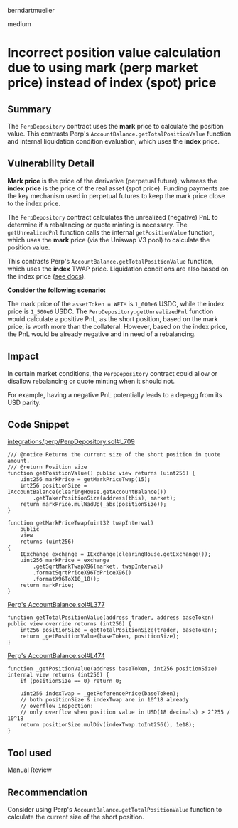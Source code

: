 berndartmueller

medium

# Incorrect position value calculation due to using mark (perp market price) instead of index (spot) price

## Summary

The `PerpDepository` contract uses the **mark** price to calculate the position value. This contrasts Perp's `AccountBalance.getTotalPositionValue` function and internal liquidation condition evaluation, which uses the **index** price.

## Vulnerability Detail

**Mark price** is the price of the derivative (perpetual future), whereas the **index price** is the price of the real asset (spot price). Funding payments are the key mechanism used in perpetual futures to keep the mark price close to the index price.

The `PerpDepository` contract calculates the unrealized (negative) PnL to determine if a rebalancing or quote minting is necessary. The `getUnrealizedPnl` function calls the internal `getPositionValue` function, which uses the **mark** price (via the Uniswap V3 pool) to calculate the position value.

This contrasts Perp's `AccountBalance.getTotalPositionValue` function, which uses the **index** TWAP price. Liquidation conditions are also based on the index price ([see docs](https://support.perp.com/hc/en-us/articles/5331299807513#heading-1)).

**Consider the following scenario:**

The mark price of the `assetToken = WETH` is `1_000e6` USDC, while the index price is `1_500e6` USDC. The `PerpDepository.getUnrealizedPnl` function would calculate a positive PnL, as the short position, based on the mark price, is worth more than the collateral. However, based on the index price, the PnL would be already negative and in need of a rebalancing.

## Impact

In certain market conditions, the `PerpDepository` contract could allow or disallow rebalancing or quote minting when it should not.

For example, having a negative PnL potentially leads to a depegg from its USD parity.

## Code Snippet

[integrations/perp/PerpDepository.sol#L709](https://github.com/sherlock-audit/2023-01-uxd/blob/main/contracts/integrations/perp/PerpDepository.sol#L709)

```solidity
/// @notice Returns the current size of the short position in quote amount.
/// @return Position size
function getPositionValue() public view returns (uint256) {
    uint256 markPrice = getMarkPriceTwap(15);
    int256 positionSize = IAccountBalance(clearingHouse.getAccountBalance())
        .getTakerPositionSize(address(this), market);
    return markPrice.mulWadUp(_abs(positionSize));
}

function getMarkPriceTwap(uint32 twapInterval)
    public
    view
    returns (uint256)
{
    IExchange exchange = IExchange(clearingHouse.getExchange());
    uint256 markPrice = exchange
        .getSqrtMarkTwapX96(market, twapInterval)
        .formatSqrtPriceX96ToPriceX96()
        .formatX96ToX10_18();
    return markPrice;
}
```

[Perp's AccountBalance.sol#L377](https://github.com/perpetual-protocol/perp-curie-contract/blob/27ea8e2c4be37d1dd58c1eed3b3cc269d398a091/contracts/AccountBalance.sol#L377)

```solidity
function getTotalPositionValue(address trader, address baseToken) public view override returns (int256) {
    int256 positionSize = getTotalPositionSize(trader, baseToken);
    return _getPositionValue(baseToken, positionSize);
}
```

[Perp's AccountBalance.sol#L474](https://github.com/perpetual-protocol/perp-curie-contract/blob/27ea8e2c4be37d1dd58c1eed3b3cc269d398a091/contracts/AccountBalance.sol#L474)

```solidity
function _getPositionValue(address baseToken, int256 positionSize) internal view returns (int256) {
    if (positionSize == 0) return 0;

    uint256 indexTwap = _getReferencePrice(baseToken);
    // both positionSize & indexTwap are in 10^18 already
    // overflow inspection:
    // only overflow when position value in USD(18 decimals) > 2^255 / 10^18
    return positionSize.mulDiv(indexTwap.toInt256(), 1e18);
}
```

## Tool used

Manual Review

## Recommendation

Consider using Perp's `AccountBalance.getTotalPositionValue` function to calculate the current size of the short position.
